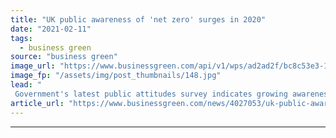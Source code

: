 ```yaml
---
title: "UK public awareness of 'net zero' surges in 2020"
date: "2021-02-11"
tags: 
  - business green
source: "business green"
image_url: "https://www.businessgreen.com/api/v1/wps/ad2ad2f/bc8c53e3-1ad1-4d6c-9b76-d9b252eeb8be/2/Boris-Johnson-COP26-launch-185x114.jpg"
image_fp: "/assets/img/post_thumbnails/148.jpg"
lead: "
 Government's latest public attitudes survey indicates growing awareness of the net zero concept, although deeper understanding of the changes needed to deliver full decarbonisation remains scarce ..."
article_url: "https://www.businessgreen.com/news/4027053/uk-public-awareness-net-zero-surges-2020"
---
```


---
